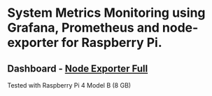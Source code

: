 # System Metrics Monitoring using Grafana, Prometheus and node-exporter for Raspberry Pi.

## Dashboard - [Node Exporter Full](https://grafana.com/grafana/dashboards/1860)

Tested with Raspberry Pi 4 Model B (8 GB)
